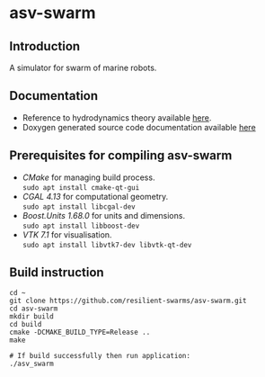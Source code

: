 # asv-swarm

## Introduction
A simulator for swarm of marine robots.

## Documentation 
- Reference to hydrodynamics theory available 
  [here](reference/build/hydrodynamics_reference.pdf).  
- Doxygen generated source code documentation available 
  [here](documentation/html/index.html)

## Prerequisites for compiling asv-swarm
- *CMake* for managing build process.  
``` sudo apt install cmake-qt-gui ```
- *CGAL 4.13* for computational geometry.  
``` sudo apt install libcgal-dev ```
- *Boost.Units 1.68.0* for units and dimensions.  
``` sudo apt install libboost-dev ```   
- *VTK 7.1* for visualisation.   
``` sudo apt install libvtk7-dev libvtk-qt-dev ```

## Build instruction
``` 
cd ~
git clone https://github.com/resilient-swarms/asv-swarm.git
cd asv-swarm
mkdir build
cd build
cmake -DCMAKE_BUILD_TYPE=Release ..
make 

# If build successfully then run application:
./asv_swarm
```
 
